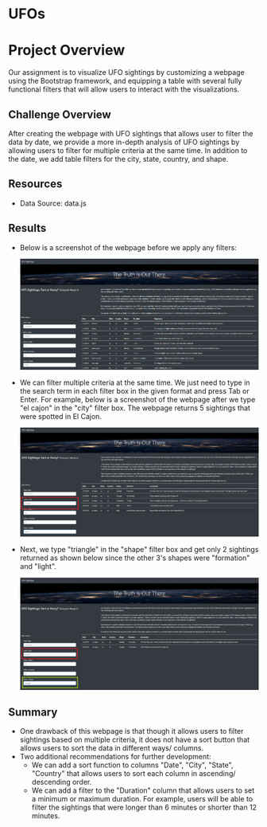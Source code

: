 # UFOs
# Project Overview
Our assignment is to visualize UFO sightings by customizing a webpage using the Bootstrap framework, and equipping a table with several fully functional filters that will allow users to interact with the visualizations. 

## Challenge Overview
After creating the webpage with UFO sightings that allows user to filter the data by date, we provide a more in-depth analysis of UFO sightings by allowing users to filter for multiple criteria at the same time. In addition to the date, we add table filters for the city, state, country, and shape.

## Resources
- Data Source: data.js

## Results
- Below is a screenshot of the webpage before we apply any filters:

  ![UFOs web page](https://github.com/nhipqnguyen/UFOs/blob/main/static/images/UFOs_webpage.png)
  
- We can filter multiple criteria at the same time. We just need to type in the search term in each filter box in the given format and press Tab or Enter. For example, below is a screenshot of the webpage after we type "el cajon" in the "city" filter box. The webpage returns 5 sightings that were spotted in El Cajon.

  ![Filtered City UFOs](https://github.com/nhipqnguyen/UFOs/blob/main/static/images/filtered_UFOs_webpage_1.png)

- Next, we type "triangle" in the "shape" filter box and get only 2 sightings returned as shown below since the other 3's shapes were "formation" and "light".
  
  ![Filtered City and Shape UFOs](https://github.com/nhipqnguyen/UFOs/blob/main/static/images/filtered_UFOs_webpage_2.png)

## Summary
- One drawback of this webpage is that though it allows users to filter sightings based on multiple criteria, it does not have a sort button that allows users to sort the data in different ways/ columns.
- Two additional recommendations for further development:
  - We can add a sort function to columns "Date", "City", "State", "Country" that allows users to sort each column in ascending/ descending order.
  - We can add a filter to the "Duration" column that allows users to set a minimum or maximum duration. For example, users will be able to filter the sightings that were longer than 6 minutes or shorter than 12 minutes.

